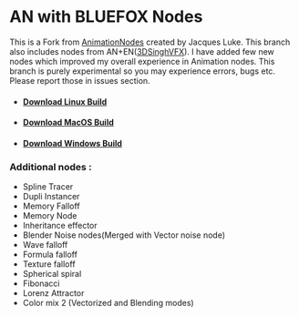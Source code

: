# AN with BLUEFOX Nodes

This is a Fork from [AnimationNodes](https://github.com/JacquesLucke/animation_nodes) created by Jacques Luke. This branch also includes nodes from AN+EN([3DSinghVFX](https://github.com/3DSinghVFX/animation_nodes/tree/extranodes)). I have added few new nodes which improved my overall experience in Animation nodes. This branch is purely experimental so you may experience errors, bugs etc. Please report those in issues section. 
* #### [Download Linux Build](https://github.com/harisreedhar/AN_BLUEFOX/releases/download/Daily/animation_nodes_v2_1_linux_py37.zip)
* #### [Download MacOS Build](https://github.com/harisreedhar/AN_BLUEFOX/releases/download/Daily/animation_nodes_v2_1_macOS_py37.zip)
* #### [Download Windows Build](https://github.com/harisreedhar/AN_BLUEFOX/releases/download/Daily/animation_nodes_v2_1_windows_py37.zip)

### Additional nodes :
* Spline Tracer
* Dupli Instancer
* Memory Falloff 
* Memory Node 
* Inheritance effector
* Blender Noise nodes(Merged with Vector noise node)
* Wave falloff
* Formula falloff 
* Texture falloff  
* Spherical spiral
* Fibonacci
* Lorenz Attractor
* Color mix 2 (Vectorized and Blending modes) 
